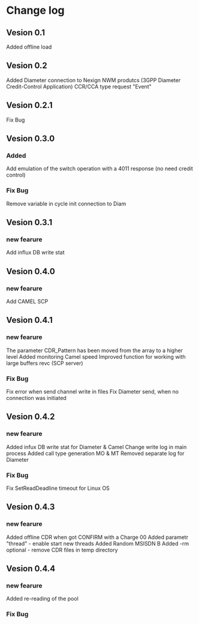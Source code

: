 # Change log
## Vesion 0.1
Added offline load
## Vesion 0.2
Added Diameter connection to Nexign NWM produtcs (3GPP Diameter Credit-Control Application)
CCR/CCA type request "Event"
## Vesion 0.2.1
Fix Bug
## Vesion 0.3.0
### Added
Add emulation of the switch operation with a 4011 response (no need credit control)
### Fix Bug
Remove variable in cycle init connection to Diam
## Vesion 0.3.1
### new fearure
Add influx DB write stat
## Vesion 0.4.0
### new fearure
Add CAMEL SCP
## Vesion 0.4.1
### new fearure
The parameter CDR_Pattern has been moved from the array to a higher level
Added monitoring Camel speed
Improved function for working with large buffers revc (SCP server)
### Fix Bug
Fix error when send channel write in files
Fix Diameter send, when no connection was initiated
## Vesion 0.4.2
### new fearure
Added infux DB write stat for Diameter & Camel
Change write log in main process
Added call type generation MO & MT
Removed separate log for Diameter
### Fix Bug
Fix SetReadDeadline timeout for Linux OS
## Vesion 0.4.3
### new fearure
Added offline CDR when got CONFIRM with a Charge 00
Added parametr "thread" - enable start new threads
Added Random MSISDN B
Added -rm optional - remove CDR files in temp directory
## Vesion 0.4.4
### new fearure
Added re-reading of the pool
### Fix Bug